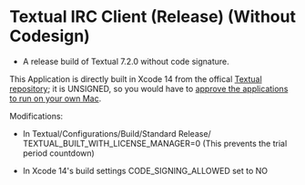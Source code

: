 # Textual IRC Client (Release) (Without Codesign)
- A release build of Textual 7.2.0 without code signature.

This Application is directly built in Xcode 14 from the offical [Textual repository](https://github.com/Codeux-Software/Textual); it is UNSIGNED, so you would have to [approve the applications to run on your own Mac](https://www.howtogeek.com/205393/gatekeeper-101-why-your-mac-only-allows-apple-approved-software-by-default/).

Modifications:
- In Textual/Configurations/Build/Standard Release/
TEXTUAL_BUILT_WITH_LICENSE_MANAGER=0
(This prevents the trial period countdown)

- In Xcode 14's build settings
CODE_SIGNING_ALLOWED set to NO
